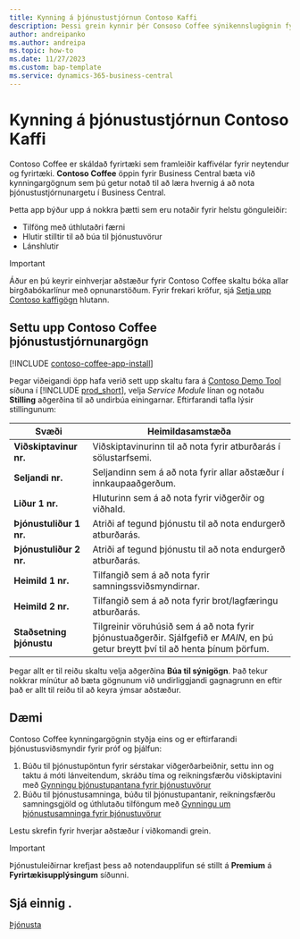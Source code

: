 ```yaml
---
title: Kynning á þjónustustjórnun Contoso Kaffi
description: Þessi grein kynnir þér Consoso Coffee sýnikennslugögnin fyrir þjónustustjórnun.
author: andreipanko
ms.author: andreipa
ms.topic: how-to
ms.date: 11/27/2023
ms.custom: bap-template
ms.service: dynamics-365-business-central
---
```


# Kynning á þjónustustjórnun Contoso Kaffi

Contoso Coffee er skáldað fyrirtæki sem framleiðir kaffivélar fyrir neytendur og fyrirtæki.  **Contoso Coffee** öppin fyrir Business Central bæta við kynningargögnum sem þú getur notað til að læra hvernig á að nota þjónustustjórnunargetu í Business Central.

Þetta app býður upp á nokkra þætti sem eru notaðir fyrir helstu gönguleiðir:

- Tilföng með úthlutaðri færni
- Hlutir stilltir til að búa til þjónustuvörur
- Lánshlutir

> [!IMPORTANT]
> Áður en þú keyrir einhverjar aðstæður fyrir Contoso Coffee skaltu bóka allar birgðabókarlínur með opnunarstöðum. Fyrir frekari kröfur, sjá [Setja upp Contoso kaffigögn](#set-up-contoso-coffee-service-management-data) hlutann.
>
> 
## Settu upp Contoso Coffee þjónustustjórnunargögn

[!INCLUDE [contoso-coffee-app-install](../../includes/contoso-coffee-app-install.md)]

Þegar viðeigandi öpp hafa verið sett upp skaltu fara á [Contoso Demo Tool](https://businesscentral.dynamics.com/?page=5194) síðuna í [!INCLUDE [prod_short](../../includes/prod_short.md)], velja *Service Module* línan og notaðu **Stilling** aðgerðina til að undirbúa einingarnar. Eftirfarandi tafla lýsir stillingunum:  

|Svæði  |Heimildasamstæða  |
|---------|---------|
|**Viðskiptavinur nr.**  |Viðskiptavinurinn til að nota fyrir atburðarás í sölustarfsemi.|
|**Seljandi nr.**  |Seljandinn sem á að nota fyrir allar aðstæður í innkaupaaðgerðum.|
|**Liður 1 nr.**  |Hluturinn sem á að nota fyrir viðgerðir og viðhald.|
|**Þjónustuliður 1 nr.**  |Atriði af tegund þjónustu til að nota endurgerð atburðarás.|
|**Þjónustuliður 2 nr.**  |Atriði af tegund þjónustu til að nota endurgerð atburðarás.|
|**Heimild 1 nr.**  |Tilfangið sem á að nota fyrir samningssviðsmyndirnar.|
|**Heimild 2 nr.**  |Tilfangið sem á að nota fyrir brot/lagfæringu atburðarás.|
|**Staðsetning þjónustu** |Tilgreinir vöruhúsið sem á að nota fyrir þjónustuaðgerðir. Sjálfgefið er *MAIN*, en þú getur breytt því til að henta þínum þörfum.|

Þegar allt er til reiðu skaltu velja aðgerðina **Búa til sýnigögn**. Það tekur nokkrar mínútur að bæta gögnunum við undirliggjandi gagnagrunn en eftir það er allt til reiðu til að keyra ýmsar aðstæður.  

## Dæmi

Contoso Coffee kynningargögnin styðja eins og er eftirfarandi þjónustusviðsmyndir fyrir próf og þjálfun:

1. Búðu til þjónustupöntun fyrir sérstakar viðgerðarbeiðnir, settu inn og taktu á móti lánveitendum, skráðu tíma og reikningsfærðu viðskiptavini með [Gynningu þjónustupantana fyrir þjónustuvörur](service-basic-flow-order.md)
2. Búðu til þjónustusamninga, búðu til þjónustupantanir, reikningsfærðu samningsgjöld og úthlutaðu tilföngum með [Gynningu um þjónustusamninga fyrir þjónustuvörur](service-contract-flow.md)

Lestu skrefin fyrir hverjar aðstæður í viðkomandi grein.  

> [!IMPORTANT]
> Þjónustuleiðirnar krefjast þess að notendaupplifun sé stillt á **Premium** á  **Fyrirtækisupplýsingum** síðunni.


## Sjá einnig .

[Þjónusta](../../service-service.md)
